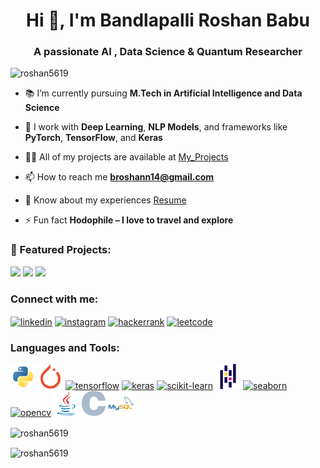 <h1 align="center">Hi 👋, I'm Bandlapalli Roshan Babu</h1>
<h3 align="center">A passionate AI , Data Science & Quantum Researcher </h3>

<p align="left"> <img src="https://komarev.com/ghpvc/?username=roshan5619&label=Profile%20views&color=0e75b6&style=flat" alt="roshan5619" /> </p>



- 📚 I’m currently pursuing **M.Tech in Artificial Intelligence and Data Science**

- 🤖 I work with **Deep Learning**, **NLP Models**, and frameworks like **PyTorch**, **TensorFlow**, and **Keras**

- 👨‍💻 All of my projects are available at [My_Projects](https://github.com/roshan5619/Machine-Learning-Techniques)

- 📫 How to reach me **broshann14@gmail.com**

- 📄 Know about my experiences [Resume](https://drive.google.com/file/d/1RHpgSZQx4qNLNCv0c6WtYy914UA18Xbc/view?usp=sharing)

- ⚡ Fun fact **Hodophile – I love to travel and explore**

<h3 align="left">🚀 Featured Projects:</h3>
<p>
  <a href="https://github.com/roshan5619/Machine-Learning-Techniques"><img src="https://img.shields.io/badge/Machine%20Learning-blue?style=for-the-badge&logo=github" /></a>
  <a href="https://github.com/roshan5619/NLP"><img src="https://img.shields.io/badge/NLP%20Projects-red?style=for-the-badge&logo=github" /></a>
  <a href="https://github.com/roshan5619/Deep_Learning"><img src="https://img.shields.io/badge/Deep%20Learning%20CV-yellow?style=for-the-badge&logo=github" /></a>
</p>

<h3 align="left">Connect with me:</h3>
<p align="left">
<a href="https://www.linkedin.com/in/roshan-babu-59602a236/" target="blank"><img align="center" src="https://raw.githubusercontent.com/rahuldkjain/github-profile-readme-generator/master/src/images/icons/Social/linked-in-alt.svg" alt="linkedin" height="30" width="40" /></a>
<a href="https://www.instagram.com/roshan__1408/" target="blank"><img align="center" src="https://raw.githubusercontent.com/rahuldkjain/github-profile-readme-generator/master/src/images/icons/Social/instagram.svg" alt="instagram" height="30" width="40" /></a>
<a href="https://www.hackerrank.com/roshan1822123152" target="blank"><img align="center" src="https://raw.githubusercontent.com/rahuldkjain/github-profile-readme-generator/master/src/images/icons/Social/hackerrank.svg" alt="hackerrank" height="30" width="40" /></a>
<a href="https://leetcode.com/broshann14/" target="blank"><img align="center" src="https://raw.githubusercontent.com/rahuldkjain/github-profile-readme-generator/master/src/images/icons/Social/leet-code.svg" alt="leetcode" height="30" width="40" /></a>
</p>

<h3 align="left">Languages and Tools:</h3>
<p align="left">
  <a href="https://www.python.org" target="_blank" rel="noreferrer"><img src="https://raw.githubusercontent.com/devicons/devicon/master/icons/python/python-original.svg" alt="python" width="40" height="40"/></a>
  <a href="https://pytorch.org/" target="_blank" rel="noreferrer"><img src="https://raw.githubusercontent.com/devicons/devicon/master/icons/pytorch/pytorch-original.svg" alt="pytorch" width="40" height="40"/></a>
  <a href="https://www.tensorflow.org" target="_blank" rel="noreferrer"><img src="https://www.vectorlogo.zone/logos/tensorflow/tensorflow-icon.svg" alt="tensorflow" width="40" height="40"/></a>
  <a href="https://keras.io/" target="_blank" rel="noreferrer"><img src="https://upload.wikimedia.org/wikipedia/commons/a/ae/Keras_logo.svg" alt="keras" width="40" height="40"/></a>
  <a href="https://scikit-learn.org/" target="_blank" rel="noreferrer"><img src="https://upload.wikimedia.org/wikipedia/commons/0/05/Scikit_learn_logo_small.svg" alt="scikit-learn" width="40" height="40"/></a>
  <a href="https://pandas.pydata.org/" target="_blank" rel="noreferrer"><img src="https://raw.githubusercontent.com/devicons/devicon/master/icons/pandas/pandas-original.svg" alt="pandas" width="40" height="40"/></a>
  <a href="https://seaborn.pydata.org/" target="_blank" rel="noreferrer"><img src="https://seaborn.pydata.org/_images/logo-mark-lightbg.svg" alt="seaborn" width="40" height="40"/></a>
  <a href="https://opencv.org/" target="_blank" rel="noreferrer"><img src="https://www.vectorlogo.zone/logos/opencv/opencv-icon.svg" alt="opencv" width="40" height="40"/></a>
  <a href="https://www.java.com" target="_blank" rel="noreferrer"><img src="https://raw.githubusercontent.com/devicons/devicon/master/icons/java/java-original.svg" alt="java" width="40" height="40"/></a>
  <a href="https://www.cprogramming.com/" target="_blank" rel="noreferrer"><img src="https://raw.githubusercontent.com/devicons/devicon/master/icons/c/c-original.svg" alt="c" width="40" height="40"/></a>
  <a href="https://www.mysql.com/" target="_blank" rel="noreferrer"><img src="https://raw.githubusercontent.com/devicons/devicon/master/icons/mysql/mysql-original-wordmark.svg" alt="mysql" width="40" height="40"/></a>
  
</p>

<p><img align="center" src="https://github-readme-stats.vercel.app/api/top-langs?username=roshan5619&show_icons=true&locale=en&layout=compact" alt="roshan5619" /></p>

<p><img align="center" src="https://github-readme-streak-stats.herokuapp.com/?user=roshan5619&" alt="roshan5619" /></p>

